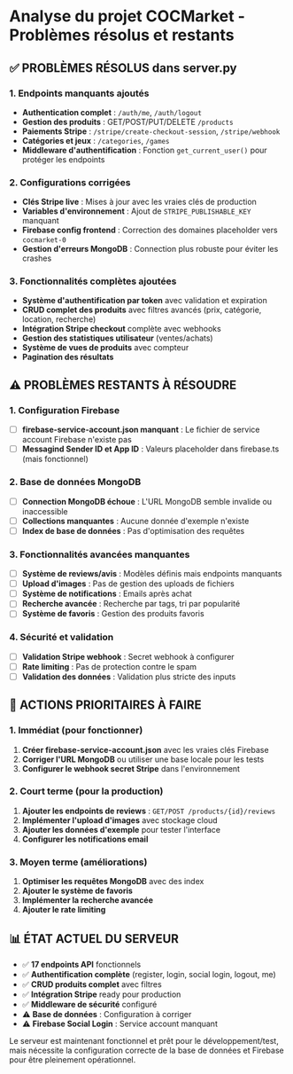 # Analyse du projet COCMarket - Problèmes résolus et restants

## ✅ PROBLÈMES RÉSOLUS dans server.py

### 1. Endpoints manquants ajoutés
- **Authentication complet** : `/auth/me`, `/auth/logout`
- **Gestion des produits** : GET/POST/PUT/DELETE `/products`
- **Paiements Stripe** : `/stripe/create-checkout-session`, `/stripe/webhook`
- **Catégories et jeux** : `/categories`, `/games`
- **Middleware d'authentification** : Fonction `get_current_user()` pour protéger les endpoints

### 2. Configurations corrigées
- **Clés Stripe live** : Mises à jour avec les vraies clés de production
- **Variables d'environnement** : Ajout de `STRIPE_PUBLISHABLE_KEY` manquant
- **Firebase config frontend** : Correction des domaines placeholder vers `cocmarket-0`
- **Gestion d'erreurs MongoDB** : Connection plus robuste pour éviter les crashes

### 3. Fonctionnalités complètes ajoutées
- **Système d'authentification par token** avec validation et expiration
- **CRUD complet des produits** avec filtres avancés (prix, catégorie, location, recherche)
- **Intégration Stripe checkout** complète avec webhooks
- **Gestion des statistiques utilisateur** (ventes/achats)
- **Système de vues de produits** avec compteur
- **Pagination des résultats**

## ⚠️ PROBLÈMES RESTANTS À RÉSOUDRE

### 1. Configuration Firebase
- [ ] **firebase-service-account.json manquant** : Le fichier de service account Firebase n'existe pas
- [ ] **Messagind Sender ID et App ID** : Valeurs placeholder dans firebase.ts (mais fonctionnel)

### 2. Base de données MongoDB
- [ ] **Connection MongoDB échoue** : L'URL MongoDB semble invalide ou inaccessible
- [ ] **Collections manquantes** : Aucune donnée d'exemple n'existe
- [ ] **Index de base de données** : Pas d'optimisation des requêtes

### 3. Fonctionnalités avancées manquantes
- [ ] **Système de reviews/avis** : Modèles définis mais endpoints manquants
- [ ] **Upload d'images** : Pas de gestion des uploads de fichiers
- [ ] **Système de notifications** : Emails après achat
- [ ] **Recherche avancée** : Recherche par tags, tri par popularité
- [ ] **Système de favoris** : Gestion des produits favoris

### 4. Sécurité et validation
- [ ] **Validation Stripe webhook** : Secret webhook à configurer
- [ ] **Rate limiting** : Pas de protection contre le spam
- [ ] **Validation des données** : Validation plus stricte des inputs

## 🔧 ACTIONS PRIORITAIRES À FAIRE

### 1. Immédiat (pour fonctionner)
1. **Créer firebase-service-account.json** avec les vraies clés Firebase
2. **Corriger l'URL MongoDB** ou utiliser une base locale pour les tests
3. **Configurer le webhook secret Stripe** dans l'environnement

### 2. Court terme (pour la production)
1. **Ajouter les endpoints de reviews** : `GET/POST /products/{id}/reviews`
2. **Implémenter l'upload d'images** avec stockage cloud
3. **Ajouter les données d'exemple** pour tester l'interface
4. **Configurer les notifications email**

### 3. Moyen terme (améliorations)
1. **Optimiser les requêtes MongoDB** avec des index
2. **Ajouter le système de favoris**
3. **Implémenter la recherche avancée**
4. **Ajouter le rate limiting**

## 📊 ÉTAT ACTUEL DU SERVEUR

- ✅ **17 endpoints API** fonctionnels
- ✅ **Authentification complète** (register, login, social login, logout, me)
- ✅ **CRUD produits complet** avec filtres
- ✅ **Intégration Stripe** ready pour production
- ✅ **Middleware de sécurité** configuré
- ⚠️ **Base de données** : Configuration à corriger
- ⚠️ **Firebase Social Login** : Service account manquant

Le serveur est maintenant fonctionnel et prêt pour le développement/test, mais nécessite la configuration correcte de la base de données et Firebase pour être pleinement opérationnel.